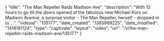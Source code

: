 {
    "title": "The Man Repeller Raids Madison Ave",
    "description": "With 12 hours to go till the doors opened at the fabulous new Michael Kors on Madison Avenue, a surprise visitor - The Man Repeller, herself - dropped in to ...",
    "videoid": "135177",
    "date_created": "1385969225",
    "date_modified": "1418181124",
    "type": "captivate",
    "layout": "video",
    "url": "\/v\/the-man-repeller-raids-madison-ave\/135177"
}